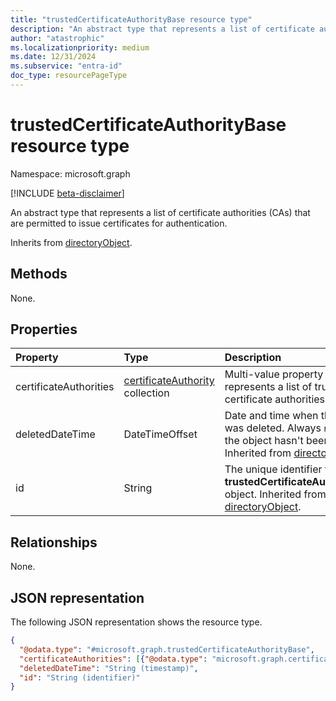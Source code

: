 ```yaml
---
title: "trustedCertificateAuthorityBase resource type"
description: "An abstract type that represents a list of certificate authorities (CAs) that are permitted to issue certificates for authentication."
author: "atastrophic"
ms.localizationpriority: medium
ms.date: 12/31/2024
ms.subservice: "entra-id"
doc_type: resourcePageType
---
```


# trustedCertificateAuthorityBase resource type

Namespace: microsoft.graph

[!INCLUDE [beta-disclaimer](../../includes/beta-disclaimer.md)]

An abstract type that represents a list of certificate authorities (CAs) that are permitted to issue certificates for authentication.

Inherits from [directoryObject](../resources/directoryobject.md).

## Methods
None.

## Properties

|Property|Type|Description|
|:---|:---|:---|
|certificateAuthorities|[certificateAuthority](../resources/certificateauthority.md) collection | Multi-value property that represents a list of trusted certificate authorities.|
|deletedDateTime|DateTimeOffset|Date and time when this object was deleted. Always `null` when the object hasn't been deleted. Inherited from [directoryObject](../resources/directoryobject.md).|
|id|String|The unique identifier for the **trustedCertificateAuthorityBase** object. Inherited from [directoryObject](../resources/directoryobject.md).|

## Relationships
None.

## JSON representation

The following JSON representation shows the resource type.
<!-- {
  "blockType": "resource",
  "keyProperty": "id",
  "@odata.type": "microsoft.graph.trustedCertificateAuthorityBase",
  "baseType": "microsoft.graph.directoryObject",
  "openType": false
}
-->
``` json
{
  "@odata.type": "#microsoft.graph.trustedCertificateAuthorityBase",
  "certificateAuthorities": [{"@odata.type": "microsoft.graph.certificateAuthority"}],
  "deletedDateTime": "String (timestamp)",
  "id": "String (identifier)"
}
```
